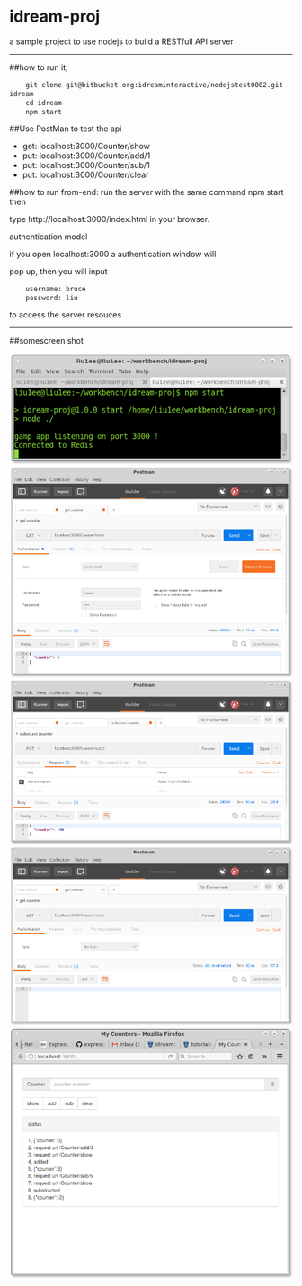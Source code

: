 # idream-proj
a sample project to use nodejs to build a RESTfull API server
****
##how to run it;
```shell
	git clone git@bitbucket.org:idreaminteractive/nodejstest0002.git idream
	cd idream
	npm start
```

##Use PostMan to test the api
+ get: localhost:3000/Counter/show
+ put: localhost:3000/Counter/add/1
+ put: localhost:3000/Counter/sub/1
+ put: localhost:3000/Counter/clear

##how to run from-end:
run the server with the same  command  npm start then

type  http://localhost:3000/index.html in your browser.

authentication model

if you open localhost:3000 a authentication window will

pop up, then you will input
```
	username: bruce
	password: liu
```
to access the server resouces
****
##somescreen shot

![](readmeimg/cmd.png)
![](readmeimg/postman_auth.png)
![](readmeimg/postman_auth_sub.png)
![](readmeimg/postman_unauth.png)
![](readmeimg/ui.png)

